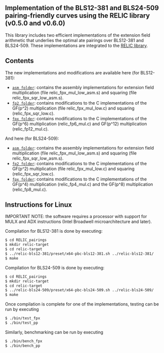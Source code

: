 ## Implementation of the BLS12-381 and BLS24-509 pairing-friendly curves using the RELIC library (v0.5.0 and v0.6.0)

This library includes two efficient implementations of the extension field arithmetic that underlies the optimal ate pairings over BLS12-381 and BLS24-509.
These implementations are integrated to the [RELIC library](https://github.com/relic-toolkit/relic).


## Contents

The new implementations and modifications are available here (for BLS12-381):

* [`asm folder`](RELIC_pairings/relic-bls12-381/src/low/x64-asm-382/): contains the assembly implementations for extension field multiplication
(file relic_fpx_mul_low_asm.s) and squaring (file relic_fpx_sqr_low_asm.s).
* [`fp2 folder`](RELIC_pairings/relic-bls12-381/src/low/easy/): contains modifications to the C implementations of the GF(p^2) multiplication
(file relic_fpx_mul_low.c) and squaring (relic_fpx_sqr_low.c).
* [`fpx folder`](RELIC_pairings/relic-bls12-381/src/fpx/): contains modifications to the C implementations of the GF(p^6) multiplication
(relic_fp6_mul.c) and GF(p^12) multiplication (relic_fp12_mul.c).

And here (for BLS24-509):

* [`asm folder`](RELIC_pairings/relic-bls24-509/src/low/x64-asm-8l/): contains the assembly implementations for extension field multiplication
(file relic_fpx_mul_low_asm.s) and squaring (file relic_fpx_sqr_low_asm.s).
* [`fp2 folder`](RELIC_pairings/relic-bls24-509/src/low/easy/): contains modifications to the C implementations of the GF(p^2) multiplication
(file relic_fpx_mul_low.c) and squaring (relic_fpx_sqr_low.c).
* [`fpx folder`](RELIC_pairings/relic-bls24-509/src/fpx/): contains modifications to the C implementations of the GF(p^4) multiplication
(relic_fp4_mul.c) and the GF(p^8) multiplication (relic_fp8_mul.c).


## Instructions for Linux

IMPORTANT NOTE: the software requires a processor with support for MULX and ADX instructions (Intel Broadwell microarchitecture and later).

Compilation for BLS12-381 is done by executing:

```sh
$ cd RELIC_pairings
$ mkdir relic-target
$ cd relic-target
$ ../relic-bls12-381/preset/x64-pbc-bls12-381.sh ../relic-bls12-381/        [Make sure the .sh file has permission as executable]
$ make
```

Compilation for BLS24-509 is done by executing:

```sh
$ cd RELIC_pairings
$ mkdir relic-target
$ cd relic-target
$ ../relic-bls24-509/preset/x64-pbc-bls24-509.sh ../relic-bls24-509/        [Make sure the .sh file has permission as executable]
$ make
```

Once compilation is complete for one of the implementations, testing can be run by executing 

```sh
$ ./bin/test_fpx
$ ./bin/test_pp
```

Similarly, benchmarking can be run by executing 

```sh
$ ./bin/bench_fpx
$ ./bin/bench_pp
```
